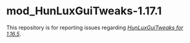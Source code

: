 # mod_HunLuxGuiTweaks-1.17.1
This repository is for reporting issues regarding [*HunLuxGuiTweaks for 1.16.5*](https://mods.hunluxlauncher.hu/mod/hunluxguitweaks/1.16.5).
